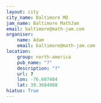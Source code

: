 ```yaml
---
layout: city
city_name: Baltimore MD
jam_name: Baltimore MathJam
email: baltimore@math-jam.com
organiser:
    name: Adam
    email: baltimore@math-jam.com
location:
    group: north-america
    pub_name: "?"
    description: "?"
    url: ?
    lon: -76.607484
    lat: 39.3684988
hiatus: True
---
```

